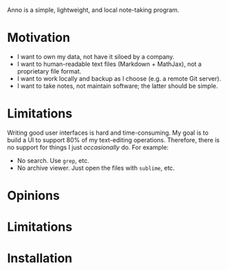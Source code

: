 Anno is a simple, lightweight, and local note-taking program. 


# Motivation

- I want to own my data, not have it siloed by a company.
- I want to human-readable text files (Markdown + MathJax), not a proprietary file format.
- I want to work locally and backup as I choose (e.g. a remote Git server).
- I want to take notes, not maintain software; the latter should be simple.

# Limitations

Writing good user interfaces is hard and time-consuming. My goal is to build a UI to support 80% of my text-editing operations. Therefore, there is no support for things I just _occasionally_ do. For example:

- No search. Use `grep`, etc.
- No archive viewer. Just open the files with `sublime`, etc.
 

# Opinions

# Limitations

# Installation
